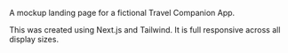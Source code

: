 A mockup landing page for a fictional Travel Companion App. 

This was created using Next.js and Tailwind. It is full responsive across all display sizes. 
